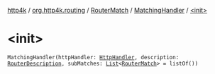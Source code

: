 [http4k](../../../index.md) / [org.http4k.routing](../../index.md) / [RouterMatch](../index.md) / [MatchingHandler](index.md) / [&lt;init&gt;](./-init-.md)

# &lt;init&gt;

`MatchingHandler(httpHandler: `[`HttpHandler`](../../../org.http4k.core/-http-handler.md)`, description: `[`RouterDescription`](../../-router-description/index.md)`, subMatches: `[`List`](https://kotlinlang.org/api/latest/jvm/stdlib/kotlin.collections/-list/index.html)`<`[`RouterMatch`](../index.md)`> = listOf())`